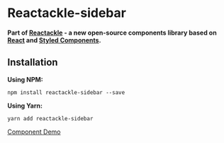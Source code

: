 # Reactackle-sidebar


**Part of [Reactackle](https://www.npmjs.com/package/reactackle) - a new open-source components library based on [React](https://facebook.github.io/react/) and [Styled Components](https://www.styled-components.com).**

## Installation

**Using NPM:**
```
npm install reactackle-sidebar --save
```

**Using Yarn:**
```
yarn add reactackle-sidebar
```
[Component Demo](http://reactackle-docs.braincrumbs.io/#/sidebar/demo)
